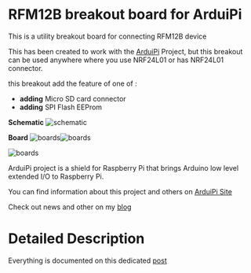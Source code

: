 RFM12B breakout board for ArduiPi
==================================

This is a utility breakout board for connecting RFM12B device

This has been created to work with the [ArduiPi][4] Project, but this breakout
can be used anywhere where you use NRF24L01 or has NRF24L01 connector.

this breakout add the feature of one of : 
- **adding** Micro SD card connector
- **adding** SPI Flash EEProm

**Schematic**
![schematic](https://raw.github.com/hallard/RFM12B-BreakOut/master/RFM12B-V1.1-sch.png)

**Board**
![boards](https://raw.github.com/hallard/RFM12B-BreakOut/master/RFM12B-V1.1-top.png)![boards](https://raw.github.com/hallard/RFM12B-BreakOut/master/RFM12B-V1.1-bottom.png)

![boards](https://raw.github.com/hallard/RFM12B-BreakOut/master/RFM12B-V1.1-brd.png)


ArduiPi project is a shield for Raspberry Pi that brings Arduino low level extended I/O to Raspberry Pi.

You can find information about this project and others on [ArduiPi Site][4] 

Check out news and other on my [blog][5]


Detailed Description
====================

Everything is documented on this dedicated [post][6]

[3]: http://hallard.me/rfm12b-breakout/ 
[4]: http://hallard.me/arduipi
[5]: http://hallard.me
[6]: http://hallard.me/rfm12b-breakout/ 


